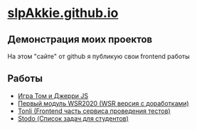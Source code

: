 # [slpAkkie.github.io](//slpAkkie.github.io)

## Демонстрация моих проектов

На этом "сайте" от github я публикую свои frontend работы

## Работы

- [Игра Том и Джерри JS](https://slpakkie.github.io/TomAndJerry-JS/)
- [Первый модуль WSR2020 (WSR версия с доработками)](https://slpakkie.github.io/CitiesNearby_Frontend/)
- [Tonli (Frontend часть сервиса проведения тестов)](https://slpakkie.github.io/Tonli/)
- [Stodo (Список задач для студентов)](https://slpakkie.github.io/Stodo/)
